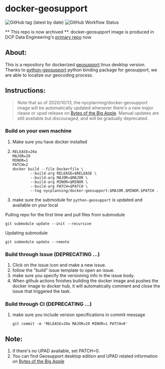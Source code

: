 # docker-geosupport
![GitHub tag (latest by date)](https://img.shields.io/github/v/tag/NYCPlanning/docker-geosupport) ![GitHub Workflow Status](https://img.shields.io/github/workflow/status/NYCPlanning/docker-geosupport/Create%20geosupport%20docker%20image)

** This repo is now archived **. docker-geosupport image is produced in DCP Data Engineering's [primary repo](https://github.com/NYCPlanning/data-engineering/tree/main/docker/docker-geosupport) now

## About: 
This is a repository for dockerized [geosupport](https://www1.nyc.gov/site/planning/data-maps/open-data/dwn-gde-home.page) linux desktop version. 
Thanks to [python-geosupport](https://github.com/ishiland/python-geosupport) python binding package for geosupport, we are able to localize our geocoding process. 

## Instructions: 
> Note that as of 2020/10/13, the nycplanning/docker-geosupport image will be automatically updated whenever there's a new major rlease or upad release on [Bytes of the Big Apple](https://www1.nyc.gov/site/planning/data-maps/open-data/dwn-gde-home.page). Manual updates are still available but discouraged, and will be gradually deprecated.

### Build on your own machine
1. Make sure you have docker installed
2. 
    ```
    RELEASE=20a
    MAJOR=20
    MINOR=1
    PATCH=2
    docker build --file Dockerfile \
            --build-arg RELEASE=$RELEASE \
            --build-arg MAJOR=$MAJOR \
            --build-arg MINOR=$MINOR \
            --build-arg PATCH=$PATCH \
            --tag nycplanning/docker-geosupport:$MAJOR.$MINOR.$PATCH .
    ````
    
3. make sure the submodule for `python-geosupport` is updated and available on your local

Pulling repo for the first time and pull files from submodule

```
git submodule update --init --recursive
```

Updating submodule

```
git submodule update --remote
```

### Build through Issue (DEPRECATING ...)
1. Click on the issue icon and make a new issue.
2. follow the "build" issue template to open an issue.
3. make sure you specify the versioning info in the issue body.
4. When github actions finishes building the docker image and pushes the docker image to docker hub, it will automatically comment and close the issue that triggered the task. 

### Build through CI (DEPRECATING ...)
1. make sure you include version specifications in commit message
    ```
    git commit -m 'RELEASE=20a MAJOR=20 MINOR=1 PATCH=0'
    ```
## Note: 
1. if there's no UPAD available, set PATCH=0. 
2. You can find Geosupport desktop edition and UPAD related information on [Bytes of the Big Apple](https://www1.nyc.gov/site/planning/data-maps/open-data/dwn-gde-home.page)
